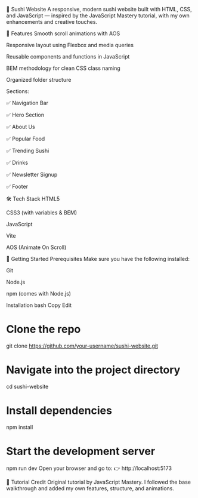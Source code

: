 🍣 Sushi Website
A responsive, modern sushi website built with HTML, CSS, and JavaScript — inspired by the JavaScript Mastery tutorial, with my own enhancements and creative touches.

📌 Features
Smooth scroll animations with AOS

Responsive layout using Flexbox and media queries

Reusable components and functions in JavaScript

BEM methodology for clean CSS class naming

Organized folder structure

Sections:

✅ Navigation Bar

✅ Hero Section

✅ About Us

✅ Popular Food

✅ Trending Sushi

✅ Drinks

✅ Newsletter Signup

✅ Footer

🛠 Tech Stack
HTML5

CSS3 (with variables & BEM)

JavaScript

Vite

AOS (Animate On Scroll)

🚀 Getting Started
Prerequisites
Make sure you have the following installed:

Git

Node.js

npm (comes with Node.js)

Installation
bash
Copy
Edit
# Clone the repo
git clone https://github.com/your-username/sushi-website.git

# Navigate into the project directory
cd sushi-website

# Install dependencies
npm install

# Start the development server
npm run dev
Open your browser and go to:
👉 http://localhost:5173

🎥 Tutorial Credit
Original tutorial by JavaScript Mastery.
I followed the base walkthrough and added my own features, structure, and animations.

